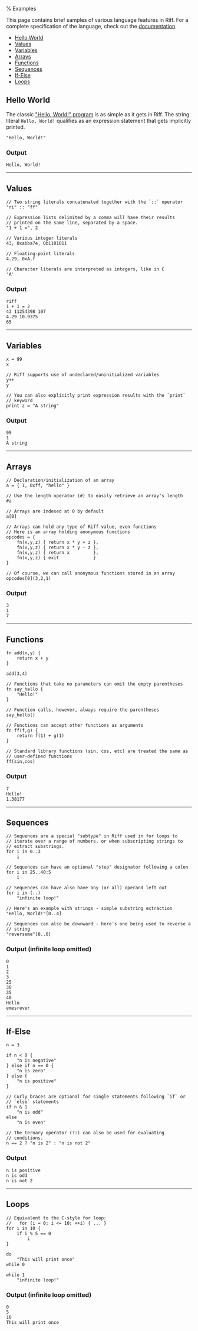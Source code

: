 % Examples

This page contains brief samples of various language features in Riff.
For a complete specification of the language, check out the
[documentation](../doc).

- [Hello World](#hello-world)
- [Values](#values)
- [Variables](#variables)
- [Arrays](#arrays)
- [Functions](#functions)
- [Sequences](#sequences)
- [If-Else](#if-else)
- [Loops](#loops)

## Hello World

The classic ["Hello,
World!" program](https://en.wikipedia.org/wiki/%22Hello,_World!%22_program)
is as simple as it gets in Riff. The string literal `Hello, World!`
qualifies as an expression statement that gets implicitly printed.

```riff
"Hello, World!"
```

### Output

```
Hello, World!
```

---

## Values

```riff
// Two string literals concatenated together with the `::` operator
"ri" :: "ff"

// Expression lists delimited by a comma will have their results
// printed on the same line, separated by a space.
"1 + 1 =", 2

// Various integer literals
43, 0xabba7e, 0b1101011

// Floating-point literals
4.29, 0xA.f

// Character literals are interpreted as integers, like in C
'A'
```

### Output

```
riff
1 + 1 = 2
43 11254398 107
4.29 10.9375
65
```

---

## Variables

```riff
x = 99
x

// Riff supports use of undeclared/uninitialized variables
y++
y

// You can also explicitly print expression results with the `print`
// keyword
print z = "A string"
```

### Output

```
99
1
A string
```

---

## Arrays

```riff
// Declaration/initialization of an array
a = { 1, 0xff, "hello" }

// Use the length operator (#) to easily retrieve an array's length
#a

// Arrays are indexed at 0 by default
a[0]

// Arrays can hold any type of Riff value, even functions
// Here is an array holding anonymous functions
opcodes = {
    fn(x,y,z) { return x * y + z },
    fn(x,y,z) { return x * y - z },
    fn(x,y,z) { return x         },
    fn(x,y,z) { exit             }
}

// Of course, we can call anonymous functions stored in an array
opcodes[0](3,2,1)
```

### Output

```
3
1
7
```

---

## Functions

```riff
fn add(x,y) {
    return x + y
}

add(3,4)

// Functions that take no parameters can omit the empty parentheses
fn say_hello {
    "Hello!"
}

// Function calls, however, always require the parentheses
say_hello()

// Functions can accept other functions as arguments
fn ff(f,g) {
    return f(1) + g(1)
}

// Standard library functions (sin, cos, etc) are treated the same as
// user-defined functions
ff(sin,cos)
```

### Output

```
7
Hello!
1.38177
```

---

## Sequences

```riff
// Sequences are a special "subtype" in Riff used in for loops to
// iterate over a range of numbers, or when subscripting strings to
// extract substrings.
for i in 0..3
    i

// Sequences can have an optional "step" designator following a colon
for i in 25..40:5
    i

// Sequences can have also have any (or all) operand left out
for i in (..)
    "infinite loop!"

// Here's an example with strings - simple substring extraction
"Hello, World!"[0..4]

// Sequences can also be downward - here's one being used to reverse a
// string
"reverseme"[8..0]
```

### Output (infinite loop omitted)

```
0
1
2
3
25
30
35
40
Hello
emesrever
```

---

## If-Else

```riff
n = 3

if n < 0 {
    "n is negative"
} else if n == 0 {
    "n is zero"
} else {
    "n is positive"
}

// Curly braces are optional for single statements following `if` or
// `else` statements
if n & 1
    "n is odd"
else
    "n is even"

// The ternary operator (?:) can also be used for evaluating
// conditions.
n == 2 ? "n is 2" : "n is not 2"
```

### Output

```
n is positive
n is odd
n is not 2
```

---

## Loops

```riff
// Equivalent to the C-style for loop:
//   for (i = 0; i <= 10; ++i) { ... }
for i in 10 {
    if i % 5 == 0
        i
}

do
    "This will print once"
while 0

while 1
    "infinite loop!"
```

### Output (infinite loop omitted)

```
0
5
10
This will print once
```
